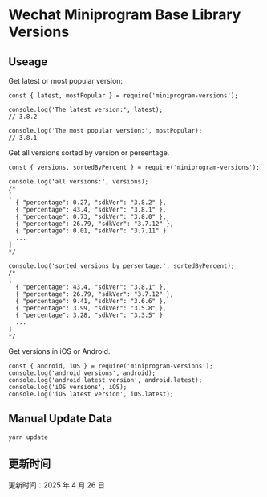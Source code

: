 
# Wechat Miniprogram Base Library Versions

## Useage

Get latest or most popular version:

```;
const { latest, mostPopular } = require('miniprogram-versions');

console.log('The latest version:', latest);
// 3.8.2

console.log('The most popular version:', mostPopular);
// 3.8.1

```

Get all versions sorted by version or persentage.

```
const { versions, sortedByPercent } = require('miniprogram-versions');

console.log('all versions:', versions);
/*
[
  { "percentage": 0.27, "sdkVer": "3.8.2" },
  { "percentage": 43.4, "sdkVer": "3.8.1" },
  { "percentage": 0.73, "sdkVer": "3.8.0" },
  { "percentage": 26.79, "sdkVer": "3.7.12" },
  { "percentage": 0.01, "sdkVer": "3.7.11" }
  ...
]
*/

console.log('sorted versions by persentage:', sortedByPercent);
/*
[
  { "percentage": 43.4, "sdkVer": "3.8.1" },
  { "percentage": 26.79, "sdkVer": "3.7.12" },
  { "percentage": 9.41, "sdkVer": "3.6.6" },
  { "percentage": 3.99, "sdkVer": "3.5.8" },
  { "percentage": 3.28, "sdkVer": "3.3.5" }
  ...
]
*/
```

Get versions in iOS or Android.

```
const { android, iOS } = require('miniprogram-versions');
console.log('android versions', android);
console.log('android latest version', android.latest);
console.log('iOS versions', iOS);
console.log('iOS latest version', iOS.latest);
```

## Manual Update Data

```
yarn update
```

## 更新时间

更新时间：2025 年 4 月 26 日
